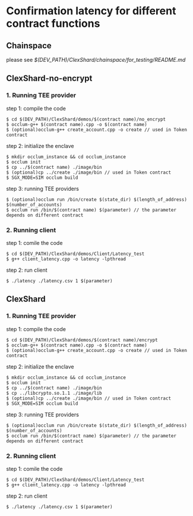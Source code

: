 # Confirmation latency for different contract functions

## Chainspace
please see *$(DEV_PATH)/ClexShard/chainspace/for_testing/README.md*

## ClexShard-no-encrypt
### 1. Running TEE provider
step 1: compile the code
```
$ cd $(DEV_PATH)/ClexShard/demos/$(contract name)/no_encrypt
$ occlum-g++ $(contract name).cpp -o $(contract name)
$ (optional)occlum-g++ create_account.cpp -o create // used in Token contract
```
step 2: initialize the enclave
```
$ mkdir occlum_instance && cd occlum_instance
$ occlum init
$ cp ../$(contract name) ./image/bin
$ (optional)cp ../create ./image/bin // used in Token contract
$ SGX_MODE=SIM occlum build
```
step 3: running TEE providers
```
$ (optional)occlum run /bin/create $(state_dir) $(length_of_address) $(number_of_accounts)
$ occlum run /bin/$(contract name) $(parameter) // the parameter depends on different contract
```

### 2. Running client
step 1: comile the code
```
$ cd $(DEV_PATH)/ClexShard/demos/Client/Latency_test
$ g++ client_latency.cpp -o latency -lpthread 
```
step 2: run client
```
$ ./latency ./latency.csv 1 $(parameter)
```

## ClexShard
### 1. Running TEE provider
step 1: compile the code
```
$ cd $(DEV_PATH)/ClexShard/demos/$(contract name)/encrypt
$ occlum-g++ $(contract name).cpp -o $(contract name)
$ (optional)occlum-g++ create_account.cpp -o create // used in Token contract
```
step 2: initialize the enclave
```
$ mkdir occlum_instance && cd occlum_instance
$ occlum init
$ cp ../$(contract name) ./image/bin
$ cp ../libcrypto.so.1.1 ./image/lib
$ (optional)cp ../create ./image/bin // used in Token contract
$ SGX_MODE=SIM occlum build
```
step 3: running TEE providers
```
$ (optional)occlum run /bin/create $(state_dir) $(length_of_address) $(number_of_accounts)
$ occlum run /bin/$(contract name) $(parameter) // the parameter depends on different contract
```

### 2. Running client
step 1: comile the code
```
$ cd $(DEV_PATH)/ClexShard/demos/Client/Latency_test
$ g++ client_latency.cpp -o latency -lpthread 
```
step 2: run client
```
$ ./latency ./latency.csv 1 $(parameter)
```
